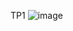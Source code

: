 TP1
![image](https://github.com/mattcharl/Projet/assets/154502500/6ba06163-e205-4e63-ae3c-5b75ffb9de57)
